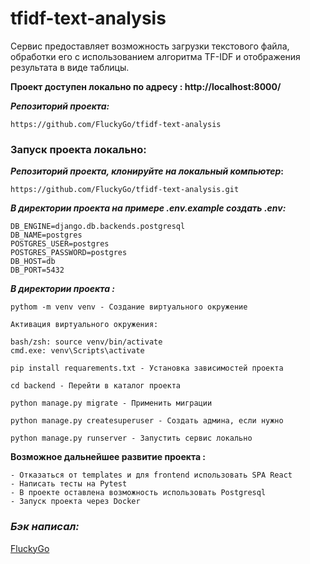 # tfidf-text-analysis
Сервис предоставляет возможность загрузки текстового файла, обработки его с использованием алгоритма TF-IDF и отображения результата в виде таблицы.

**Проект доступен локально по адресу : http://localhost:8000/**

**_Репозиторий проекта:_**
```
https://github.com/FluckyGo/tfidf-text-analysis
```

### Запуск проекта локально:

**_Репозиторий проекта, клонируйте на локальный компьютер_:**
```
https://github.com/FluckyGo/tfidf-text-analysis.git
```

**_В директории проекта на примере .env.example создать .env:_**
```
DB_ENGINE=django.db.backends.postgresql
DB_NAME=postgres
POSTGRES_USER=postgres
POSTGRES_PASSWORD=postgres
DB_HOST=db
DB_PORT=5432
```
**_В директории проекта :_**
```
pythom -m venv venv - Создание виртуального окружение

Активация виртуального окружения:

bash/zsh: source venv/bin/activate
cmd.exe: venv\Scripts\activate

pip install requarements.txt - Установка зависимостей проекта

cd backend - Перейти в каталог проекта

python manage.py migrate - Применить миграции

python manage.py createsuperuser - Создать админа, если нужно

python manage.py runserver - Запустить сервис локально

```



**Возможное дальнейшее развитие проекта :**
```
- Отказаться от templates и для frontend использовать SPA React
- Написать тесты на Pytest
- В проекте оставлена возможность использовать Postgresql
- Запуск проекта через Docker

```

### *Бэк написал:*
[FluckyGo](https://github.com/FluckyGo)
